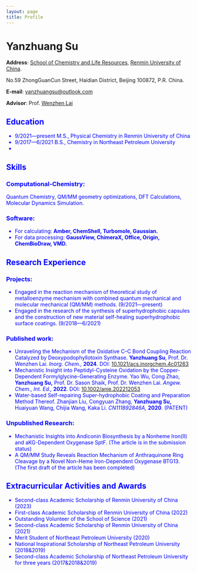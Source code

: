 ```yaml
---
layout: page
title: Profile
---
```

# **Yanzhuang Su**

**Address**: [School of Chemistry and Life Resources](https://clr.ruc.edu.cn/En/About_Us/index.htm), [Renmin University of China](https://www.ruc.edu.cn/cn/about/introduce.html).

No.59 ZhongGuanCun Street, Haidian District, Beijing 100872, P.R. China.

**E-mail**: [yanzhuangsu@outlook.com](mailto:yanzhuangsu@outlook.com)

**Advisor**: Prof. [Wenzhen Lai](http://chem.ruc.edu.cn/szll/zzjs/wzjgzx/lwz_903ff1121c0649e59bf0c6aa0cb6834e/69c79f1e6a35433a88d24b1afb37b05c.htm)

## <font color=Blue>**Education**<font>
* 9/2021—present M.S., Physical Chemistry in Renmin University of China
* 9/2017—6/2021 B.S., Chemistry in Northeast Petroleum University
* 
## **<font color=Blue>Skills<font>**
### **Computational-Chemistry:**
Quantum Chemistry, QM/MM geometry optimizations, DFT Calculations, Molecular Dynamics Simulation.
### **Software:**
* For calculating: **Amber, ChemShell, Turbomole, Gaussian.**
* For data processing: **GaussView, ChimeraX, Office, Origin, ChemBioDraw, VMD.**

## **<font color=Blue>Research Experience<font>**
### **Projects:**
* Engaged in the reaction mechanism of theoretical study of metalloenzyme mechanism with combined quantum mechanical and molecular mechanical (QM/MM) methods. (9/2021—present)
* Engaged in the research of the synthesis of superhydrophobic capsules and the construction of new material self-healing superhydrophobic surface coatings. (9/2018—6/2021)

### **Published work:**
* Unraveling the Mechanism of the Oxidative C–C Bond Coupling Reaction Catalyzed by Deoxypodophyllotoxin Synthase. **Yanzhuang Su**, Prof. Dr. Wenzhen Lai. _Inorg. Chem.,_ **2024**. DOI: [10.1021/acs.inorgchem.4c01263](https://doi.org/10.1021/acs.inorgchem.4c01263 "DOI URL")
* Mechanistic Insight into Peptidyl-Cysteine Oxidation by the Copper-Dependent Formylglycine-Generating Enzyme. Yao Wu, Cong Zhao, **Yanzhuang Su,** Prof. Dr. Sason Shaik, Prof. Dr. Wenzhen Lai. _Angew. Chem., Int. Ed.,_ **2022**. DOI: [10.1002/anie.202212053](https://doi.org/10.1002/anie.202212053 "DOI URL")
* Water-based Self-repairing Super-hydrophobic Coating and Preparation Method Thereof. Zhanjian Liu, Congyuan Zhang, **Yanzhuang Su,** Huaiyuan Wang, Chijia Wang, Kaka Li. _CN111892846A,_ **2020**. (PATENT)

### **Unpublished Research:**
* Mechanistic Insights into Andiconin Biosynthesis by a Nonheme Iron(II) and aKG-Dependent Oxygenase SptF. (The article is in the submission status)
* A QM/MM Study Reveals Reaction Mechanism of Anthraquinone Ring Cleavage by a Novel Non-Heme Iron-Dependent Oxygenase BTG13. (The first draft of the article has been completed)

## **<font color=Blue>Extracurricular Activities and Awards<font>**
* Second-class Academic Scholarship of Renmin University of China (2023)
* First-class Academic Scholarship of Renmin University of China (2022)
* Outstanding Volunteer of the School of Science (2021)
* Second-class Academic Scholarship of Renmin University of China (2021)
* Merit Student of Northeast Petroleum University (2020)
* National Inspirational Scholarship of Northeast Petroleum University (2018&2019)
* Second-class Academic Scholarship of Northeast Petroleum University for three years (2017&2018&2019)
<!--stackedit_data:
eyJoaXN0b3J5IjpbMTA2ODM3NTMwNV19
-->
